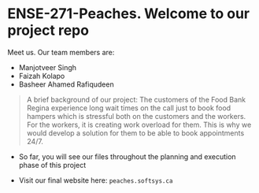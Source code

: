 # ENSE-271-Peaches. Welcome to our project repo
Meet us. Our team members are:
- Manjotveer Singh
- Faizah Kolapo
- Basheer Ahamed Rafiqudeen

> A brief background of our project: The customers of the Food Bank Regina experience long wait times on the call just to book food hampers which is stressful both on the customers and the workers. For the workers, it is creating work overload for them. This is why we would develop a solution for them to be able to book appointments 24/7.

- So far, you will see our files throughout the planning and execution phase of this project


- Visit our final website here: `peaches.softsys.ca`
